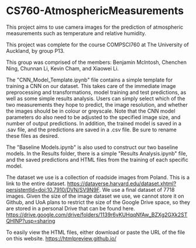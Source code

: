 # CS760-AtmosphericMeasurements

This project aims to use camera images for the prediction of atmospheric measurements such as temperature and relative humidity. 

This project was complete for the course COMPSCI760 at The University of Auckland, by group P13. 

This group was comprised of the members: Benjamin Mclntosh, Chenchen Ning, Chunnan Li, Kevin Cham, and Xiaowei Li.

The "CNN_Model_Template.ipynb" file contains a simple template for training a CNN on our dataset. This takes care of the immediate image preprocessing and transformations, model training and test predictions, as well as some simple results analysis.
Users can simply select which of the two measurements they hope to predict, the image resolution, and whether the images should be in colour or greyscale. Note that the CNN model parameters do also need to be adjusted to the specified image size, and number of output predictions.
In addition, the trained model is saved in a .sav file, and the predictions are saved in a .csv file. Be sure to rename these files as desired.

The "Baseline Models.ipynb" is also used to construct our two baseline models.
In the Results folder, there is a simple "Results Analysis.ipynb" file, and the saved predictions and HTML files from the training of each specific model.

The dataset we use is a collection of roadside images from Poland. This is a link to the entire dataset. https://dataverse.harvard.edu/dataset.xhtml?persistentId=doi:10.7910/DVN/SV9N9F.
We use a final dataset of 7718 images. Given the size of the image dataset we use, we cannot store it on Github, and UoA plans to restrict the size of the Google Drive space, so they are stored in a personal Drive that can be found here.
https://drive.google.com/drive/folders/1139r6vKUHqqNfAw_BZXg2GXk2STQHlNP?usp=sharing

To easily view the HTML files, either download or paste the URL of the file on this website.
https://htmlpreview.github.io/
